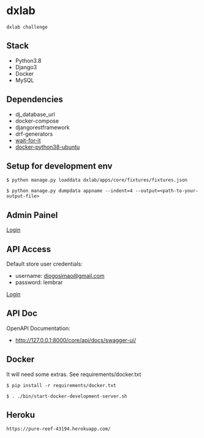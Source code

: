 # dxlab
	dxlab challenge

## Stack

* Python3.8
* Django3
* Docker
* MySQL

## Dependencies

* dj_database_url
* docker-compose
* djangorestframework
* drf-generators
* [wait-for-it](https://raw.githubusercontent.com/vishnubob/wait-for-it/master/wait-for-it.sh)
* [docker-python38-ubuntu](https://github.com/matthewfeickert/Docker-Python3-Ubuntu)

## Setup for development env
	$ python manage.py loaddata dxlab/apps/core/fixtures/fixtures.json

	$ python manage.py dumpdata appname --indent=4 --output=<path-to-your-output-file>

## Admin Painel
[Login](http://127.0.0.1:8000/admin/)	

## API Access

Default store user credentials:
* username: diogosimao@gmail.com
* password: lembrar

[Login](http://127.0.0.1:8000/core/api/auth/login/)

## API Doc

OpenAPI Documentation:
* http://127.0.0.1:8000/core/api/docs/swagger-ui/


## Docker

It will need some extras. See requirements/docker.txt

	$ pip install -r requirements/docker.txt

	$ . ./bin/start-docker-development-server.sh

## Heroku

	https://pure-reef-43194.herokuapp.com/
